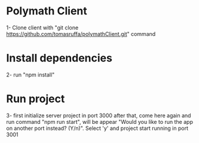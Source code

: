 # Polymath Client
1- Clone client with "git clone https://github.com/tomasruffa/polymathClient.git" command

# Install dependencies
2- run "npm install"

# Run project
3- first initialize server project in port 3000 after that, come here again and run command "npm run start", will be appear "Would you like to run the app on another port instead? (Y/n)". Select 'y' and project start running in port 3001
